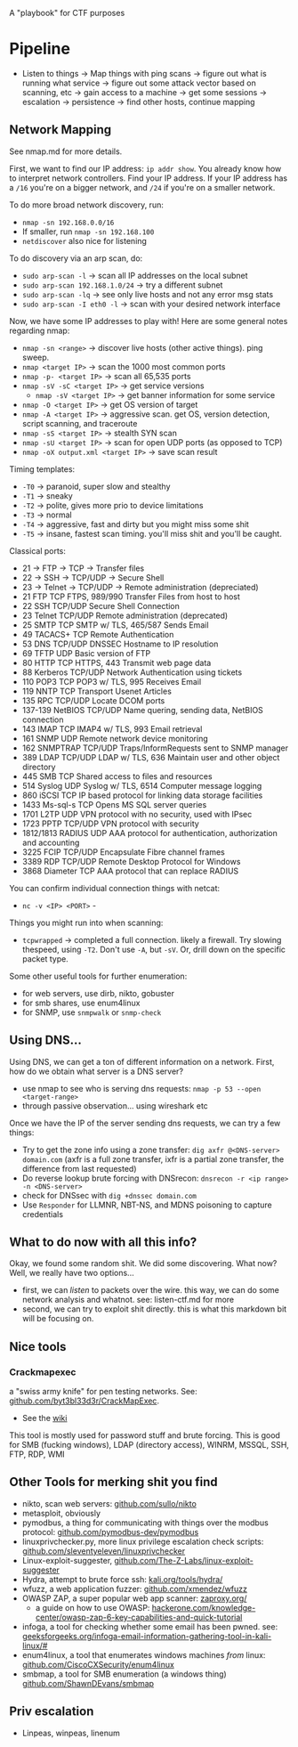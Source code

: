 A "playbook" for CTF purposes

# Pipeline
- Listen to things -> Map things with ping scans -> figure out what is running what service -> figure out some attack vector based on scanning, etc -> gain access to a machine -> get some sessions -> escalation -> persistence -> find other hosts, continue mapping

## Network Mapping
See nmap.md for more details.

First, we want to find our IP address: `ip addr show`. You already know how to interpret network controllers. Find your IP address. If your IP address has a `/16` you're on a bigger network, and `/24` if you're on a smaller network.

To do more broad network discovery, run:
- `nmap -sn 192.168.0.0/16`
- If smaller, run `nmap -sn 192.168.100`
- `netdiscover` also nice for listening

To do discovery via an arp scan, do:
- `sudo arp-scan -l` -> scan all IP addresses on the local subnet
- `sudo arp-scan 192.168.1.0/24` -> try a different subnet
- `sudo arp-scan -lq` -> see only live hosts and not any error msg stats
- `sudo arp-scan -I eth0 -l` -> scan with your desired network interface

Now, we have some IP addresses to play with! Here are some general notes regarding nmap:
- `nmap -sn <range>` -> discover live hosts (other active things). ping sweep.
- `nmap <target IP>` -> scan the 1000 most common ports
- `nmap -p- <target IP>` -> scan all 65,535 ports
- `nmap -sV -sC <target IP>` -> get service versions
    - `nmap -sV <target IP>` -> get banner information for some service
- `nmap -O <target IP>` -> get OS version of target
- `nmap -A <target IP>` -> aggressive scan. get OS, version detection, script scanning, and traceroute
- `nmap -sS <target IP>` -> stealth SYN scan
- `nmap -sU <target IP>` -> scan for open UDP ports (as opposed to TCP)
- `nmap -oX output.xml <target IP>` -> save scan result

Timing templates:
- `-T0` -> paranoid, super slow and stealthy
- `-T1` -> sneaky
- `-T2` -> polite, gives more prio to device limitations 
- `-T3` -> normal
- `-T4` -> aggressive, fast and dirty but you might miss some shit
- `-T5` -> insane, fastest scan timing. you'll miss shit and you'll be caught.

Classical ports:
- 21 -> FTP -> TCP -> Transfer files
- 22 -> SSH -> TCP/UDP -> Secure Shell
- 23 -> Telnet -> TCP/UDP -> Remote administration (depreciated)
- 21 FTP TCP FTPS, 989/990 Transfer Files from host to host
- 22 SSH TCP/UDP Secure Shell Connection
- 23 Telnet TCP/UDP Remote administration (deprecated)
- 25 SMTP TCP SMTP w/ TLS, 465/587 Sends Email
- 49 TACACS+ TCP Remote Authentication
- 53 DNS TCP/UDP DNSSEC Hostname to IP resolution
- 69 TFTP UDP Basic version of FTP
- 80 HTTP TCP HTTPS, 443 Transmit web page data
- 88 Kerberos TCP/UDP Network Authentication using tickets
- 110 POP3 TCP POP3 w/ TLS, 995 Receives Email
- 119 NNTP TCP Transport Usenet Articles
- 135 RPC TCP/UDP Locate DCOM ports
- 137-139 NetBIOS TCP/UDP Name quering, sending data, NetBIOS connection
- 143 IMAP TCP IMAP4 w/ TLS, 993 Email retrieval
- 161 SNMP UDP Remote network device monitoring
- 162 SNMPTRAP TCP/UDP Traps/InformRequests sent to SNMP manager
- 389 LDAP TCP/UDP LDAP w/ TLS, 636 Maintain user and other object directory
- 445 SMB TCP Shared access to files and resources
- 514 Syslog UDP Syslog w/ TLS, 6514 Computer message logging
- 860 iSCSI TCP IP based protocol for linking data storage facilities
- 1433 Ms-sql-s TCP Opens MS SQL server queries
- 1701 L2TP UDP VPN protocol with no security, used with IPsec
- 1723 PPTP TCP/UDP VPN protocol with security
- 1812/1813 RADIUS UDP AAA protocol for authentication, authorization and accounting
- 3225 FCIP TCP/UDP Encapsulate Fibre channel frames
- 3389 RDP TCP/UDP Remote Desktop Protocol for Windows
- 3868 Diameter TCP AAA protocol that can replace RADIUS

You can confirm individual connection things with netcat:
- `nc -v <IP> <PORT>` -  

Things you might run into when scanning:
- `tcpwrapped` -> completed a full connection. likely a firewall. Try slowing thespeed, using `-T2`. Don't use `-A`, but `-sV`. Or, drill down on the specific packet type.

Some other useful tools for further enumeration:
- for web servers, use dirb, nikto, gobuster
- for smb shares, use enum4linux
- for SNMP, use `snmpwalk` or `snmp-check`

## Using DNS...
Using DNS, we can get a ton of different information on a network. First, how do we obtain what server is a DNS server?
- use nmap to see who is serving dns requests: `nmap -p 53 --open <target-range>`
- through passive observation... using wireshark etc

Once we have the IP of the server sending dns requests, we can try a few things:
- Try to get the zone info using a zone transfer: `dig axfr @<DNS-server> domain.com` (axfr is a full zone transfer, ixfr is a partial zone transfer, the difference from last requested)
- Do reverse lookup brute forcing with DNSrecon: `dnsrecon -r <ip range> -n <DNS-server>`
- check for DNSsec with `dig +dnssec domain.com`
- Use `Responder` for LLMNR, NBT-NS, and MDNS poisoning to capture credentials

## What to do now with all this info?
Okay, we found some random shit. We did some discovering. What now? Well, we really have two options... 
- first, we can *listen* to packets over the wire. this way, we can do some network analysis and whatnot. see: listen-ctf.md for more
- second, we can try to exploit shit directly. this is what this markdown bit will be focusing on.

## Nice tools

### Crackmapexec
a "swiss army knife" for pen testing networks. See: [github.com/byt3bl33d3r/CrackMapExec](https://github.com/byt3bl33d3r/CrackMapExec). 
- See the [wiki](https://www.crackmapexec.wiki/getting-started/using-credentials)

This tool is mostly used for password stuff and brute forcing. This is good for SMB (fucking windows), LDAP (directory access), WINRM, MSSQL, SSH, FTP, RDP, WMI


## Other Tools for merking shit you find
- nikto, scan web servers: [github.com/sullo/nikto](https://github.com/sullo/nikto)
- metasploit, obviously
- pymodbus, a thing for communicating with things over the modbus protocol: [github.com/pymodbus-dev/pymodbus](https://github.com/pymodbus-dev/pymodbus)
- linuxprivchecker.py, more linux privilege escalation check scripts: [github.com/sleventyeleven/linuxprivchecker](https://github.com/sleventyeleven/linuxprivchecker)
- Linux-exploit-suggester, [github.com/The-Z-Labs/linux-exploit-suggester](https://github.com/The-Z-Labs/linux-exploit-suggester)
- Hydra, attempt to brute force ssh: [kali.org/tools/hydra/](https://www.kali.org/tools/hydra/)
- wfuzz, a web application fuzzer: [github.com/xmendez/wfuzz](https://github.com/xmendez/wfuzz)
- OWASP ZAP, a super popular web app scanner: [zaproxy.org/](https://www.zaproxy.org/)
    - a guide on how to use OWASP: [hackerone.com/knowledge-center/owasp-zap-6-key-capabilities-and-quick-tutorial](https://www.hackerone.com/knowledge-center/owasp-zap-6-key-capabilities-and-quick-tutorial)
- infoga, a tool for checking whether some email has been pwned. see: [geeksforgeeks.org/infoga-email-information-gathering-tool-in-kali-linux/#](https://www.geeksforgeeks.org/infoga-email-information-gathering-tool-in-kali-linux/#)
- enum4linux, a tool that enumerates windows machines *from* linux: [github.com/CiscoCXSecurity/enum4linux](https://github.com/CiscoCXSecurity/enum4linux)
- smbmap, a tool for SMB enumeration (a windows thing) [github.com/ShawnDEvans/smbmap](https://github.com/ShawnDEvans/smbmap)

## Priv escalation 
- Linpeas, winpeas, linenum
 
